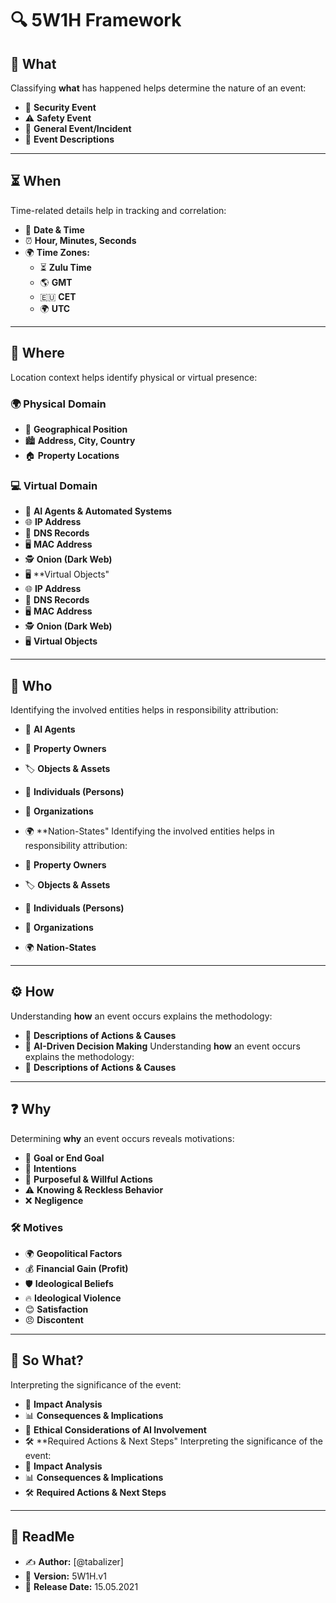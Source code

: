 # 🔍 5W1H Framework

## 🛑 What
Classifying **what** has happened helps determine the nature of an event:

- 🔐 **Security Event**
- ⚠️ **Safety Event**
- 📌 **General Event/Incident**
- 📝 **Event Descriptions**

---

## ⏳ When
Time-related details help in tracking and correlation:

- 📅 **Date & Time**
- ⏰ **Hour, Minutes, Seconds**
- 🌍 **Time Zones:**
  - ⏳ **Zulu Time**
  - 🌎 **GMT**
  - 🇪🇺 **CET**
  - 🌍 **UTC**

---

## 📍 Where
Location context helps identify physical or virtual presence:

### 🌍 Physical Domain
- 📌 **Geographical Position**
- 🏙️ **Address, City, Country**
- 🏠 **Property Locations**

### 💻 Virtual Domain
- 🤖 **AI Agents & Automated Systems**
- 🌐 **IP Address**
- 🔗 **DNS Records**
- 🖥 **MAC Address**
- 🕵️ **Onion (Dark Web)**
- 🖥 **Virtual Objects"
- 🌐 **IP Address**
- 🔗 **DNS Records**
- 🖥 **MAC Address**
- 🕵️ **Onion (Dark Web)**
- 🖥 **Virtual Objects**

---

## 👥 Who
Identifying the involved entities helps in responsibility attribution:

- 🤖 **AI Agents**
- 🏡 **Property Owners**
- 🏷️ **Objects & Assets**
- 👤 **Individuals (Persons)**
- 🏢 **Organizations**
- 🌍 **Nation-States"
Identifying the involved entities helps in responsibility attribution:

- 🏡 **Property Owners**
- 🏷️ **Objects & Assets**
- 👤 **Individuals (Persons)**
- 🏢 **Organizations**
- 🌍 **Nation-States**

---

## ⚙️ How
Understanding **how** an event occurs explains the methodology:
- 📝 **Descriptions of Actions & Causes**
- 🤖 **AI-Driven Decision Making**
Understanding **how** an event occurs explains the methodology:
- 📝 **Descriptions of Actions & Causes**

---

## ❓ Why
Determining **why** an event occurs reveals motivations:

- 🎯 **Goal or End Goal**
- 💭 **Intentions**
- 🎯 **Purposeful & Willful Actions**
- ⚠️ **Knowing & Reckless Behavior**
- ❌ **Negligence**

### 🛠️ Motives
- 🌍 **Geopolitical Factors**
- 💰 **Financial Gain (Profit)**
- 🛡 **Ideological Beliefs**
- 🔥 **Ideological Violence**
- 😊 **Satisfaction**
- 😠 **Discontent**

---

## 🤔 So What?
Interpreting the significance of the event:
- 🧐 **Impact Analysis**
- 📊 **Consequences & Implications**
- 🤖 **Ethical Considerations of AI Involvement**
- 🛠️ **Required Actions & Next Steps"
Interpreting the significance of the event:
- 🧐 **Impact Analysis**
- 📊 **Consequences & Implications**
- 🛠️ **Required Actions & Next Steps**

---

## 📖 ReadMe
- ✍️ **Author:** [@tabalizer]
- 📜 **Version:** 5W1H.v1
- 📆 **Release Date:** 15.05.2021
